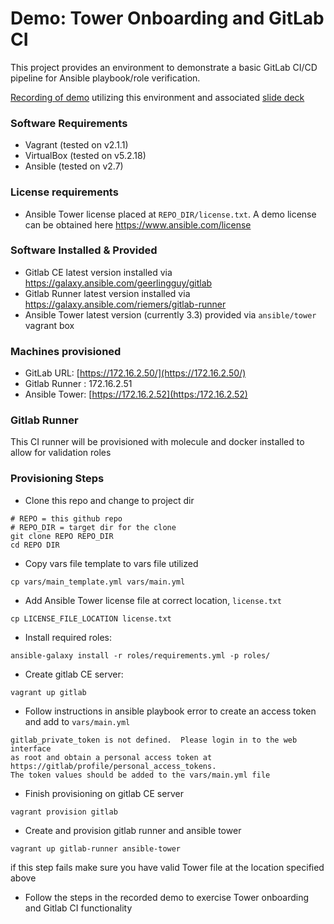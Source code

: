 # Demo: Tower Onboarding and GitLab CI
This project provides an environment to demonstrate a basic GitLab CI/CD pipeline for Ansible playbook/role verification.

[Recording of demo](https://drive.google.com/file/d/1tSDOCBxqHqBUWDe-0t2ZUX-YuC_k6hHI/view?usp=sharingRecording) utilizing this environment and associated [slide deck](https://drive.google.com/file/d/1CWBJJn1fyK8Vxa2N5UVztMVbZT6MdOvy/view?usp=sharing)

### Software Requirements
* Vagrant (tested on v2.1.1)
* VirtualBox (tested on v5.2.18)
* Ansible (tested on v2.7)

### License requirements
* Ansible Tower license placed at `REPO_DIR/license.txt`.  A demo license can be obtained here https://www.ansible.com/license


### Software Installed & Provided

* Gitlab CE latest version installed via https://galaxy.ansible.com/geerlingguy/gitlab
* Gitlab Runner latest version installed via https://galaxy.ansible.com/riemers/gitlab-runner
* Ansible Tower latest version (currently 3.3) provided via `ansible/tower` vagrant box

### Machines provisioned
* GitLab URL: [https://172.16.2.50/](https://172.16.2.50/)
* Gitlab Runner : 172.16.2.51
* Ansible Tower: [https://172.16.2.52](https:/172.16.2.52)

### Gitlab Runner

This CI runner will be provisioned with molecule and docker installed to allow for
validation roles

### Provisioning Steps

* Clone this repo and change to project dir

```
# REPO = this github repo
# REPO_DIR = target dir for the clone
git clone REPO REPO_DIR
cd REPO DIR
```

* Copy vars file template to vars file utilized

```
cp vars/main_template.yml vars/main.yml
```

* Add Ansible Tower license file at correct location, `license.txt`

```
cp LICENSE_FILE_LOCATION license.txt
```

* Install required roles:

```
ansible-galaxy install -r roles/requirements.yml -p roles/
```

* Create gitlab CE server:

```
vagrant up gitlab
```

* Follow instructions in ansible playbook error to create an access token and add to `vars/main.yml`

```
gitlab_private_token is not defined.  Please login in to the web interface
as root and obtain a personal access token at https://gitlab/profile/personal_access_tokens.
The token values should be added to the vars/main.yml file
```

* Finish provisioning on gitlab CE server

```
vagrant provision gitlab
```

* Create and provision gitlab runner and ansible tower

```
vagrant up gitlab-runner ansible-tower
```

if this step fails make sure you have valid Tower file at the location specified above


* Follow the steps in the recorded demo to exercise Tower onboarding and Gitlab CI functionality
